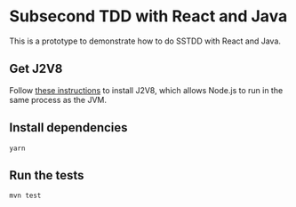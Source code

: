 # Subsecond TDD with React and Java

This is a prototype to demonstrate how to do SSTDD with React
and Java.

## Get J2V8

Follow [these instructions](https://github.com/subsecondtdd/J2V8/blob/nodejs8/README-SUBSCECONDTDD.md) to
install J2V8, which allows Node.js to run in the same process as the JVM.

## Install dependencies

    yarn

## Run the tests

    mvn test
